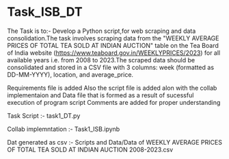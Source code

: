 # Task_ISB_DT
The Task is to:-
Develop a Python script,for web scraping and data consolidation.The task involves scraping data from the "WEEKLY AVERAGE PRICES OF TOTAL TEA SOLD 
AT INDIAN AUCTION" table on the Tea Board of India website (https://www.teaboard.gov.in/WEEKLYPRICES/2023) for all available years i.e. from 2008 
to 2023.The scraped data should be consolidated and stored in a CSV file with 3 columns: week (formatted as DD-MM-YYYY), location, and average_price.

Requirements file is added 
Also the script file is added alon with the collab implementaion and Data file that is formed as a result of sucessful execution of program script
Comments are added for proper understanding

Task Script :- task1_DT.py

Collab implemntation :- Task1_ISB.ipynb

Dat generated as csv :- Scripts and Data/Data of WEEKLY AVERAGE PRICES OF TOTAL TEA SOLD AT INDIAN AUCTION 2008-2023.csv
